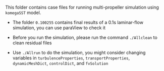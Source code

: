 This folder contains case files for running multi-propeller simulation using `komegaSST` model. 

- The folder `0.100255` contains final results of a 0.1s laminar-flow simulation, you can use paraView to check it

- Before you run the simulation, please run the command `./Allclean` to clean residual files

- Use `./Allrun` to do the simulation, you might consider changing variables in `turbulenceProperties`, `transportProperties`, `dynamicMeshDict`, `controlDict`, and `fvSolution`